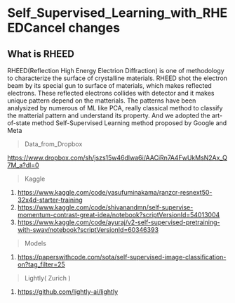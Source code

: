 # Self_Supervised_Learning_with_RHEEDCancel changes

## What is RHEED
 RHEED(Reflection High Energy Electrion Diffraction) is one of methodology to  characterize the surface of crystalline materials. RHEED shot the electron beam by its special gun to surface of materials, which makes reflected electrons. These reflected electrons collides with detector and it makes unique pattern depend on the matterials. 
 The patterns have been analysized by numerous of ML like PCA, really classical method to classify the matterial pattern and understand its property. And we adopted the art-of-state method Self-Supervised Learning method proposed by Google and Meta


> Data_from_Dropbox

https://www.dropbox.com/sh/jszs15w46dlwa6i/AACiRn7A4FwUkMsN2Ax_Q7M_a?dl=0

> Kaggle

1. https://www.kaggle.com/code/yasufuminakama/ranzcr-resnext50-32x4d-starter-training
2. https://www.kaggle.com/code/shivanandmn/self-supervise-momentum-contrast-great-idea/notebook?scriptVersionId=54013004
3. https://www.kaggle.com/code/ayuraj/v2-self-supervised-pretraining-with-swav/notebook?scriptVersionId=60346393

> Models

1. https://paperswithcode.com/sota/self-supervised-image-classification-on?tag_filter=25

> Lightly( Zurich )

1. https://github.com/lightly-ai/lightly

